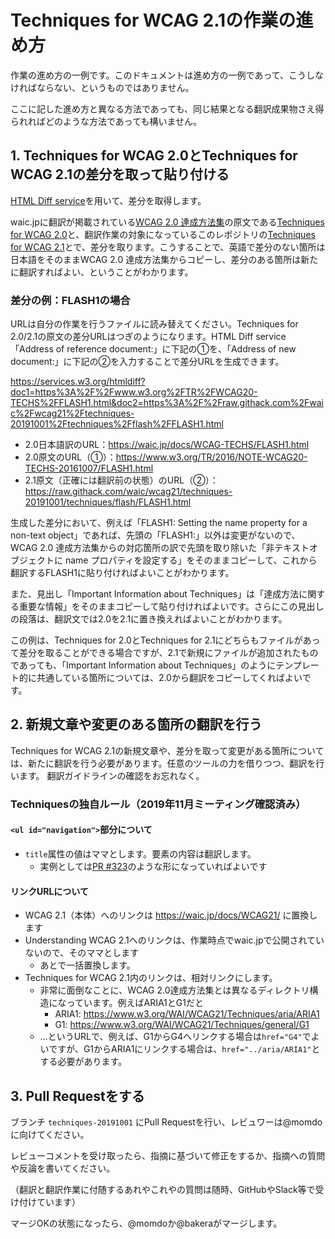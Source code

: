 # Techniques for WCAG 2.1の作業の進め方

作業の進め方の一例です。このドキュメントは進め方の一例であって、こうしなければならない、というものではありません。

ここに記した進め方と異なる方法であっても、同じ結果となる翻訳成果物さえ得られればどのような方法であっても構いません。

## 1. Techniques for WCAG 2.0とTechniques for WCAG 2.1の差分を取って貼り付ける

[HTML Diff service](https://services.w3.org/htmldiff)を用いて、差分を取得します。

waic.jpに翻訳が掲載されている[WCAG 2.0 達成方法集](https://waic.jp/docs/WCAG-TECHS/Overview.html)の原文である[Techniques for WCAG 2\.0](https://www.w3.org/TR/2016/NOTE-WCAG20-TECHS-20161007/)と、翻訳作業の対象になっているこのレポジトリの[Techniques for WCAG 2\.1](https://raw.githack.com/waic/wcag21/techniques-20191001/techniques/)とで、差分を取ります。こうすることで、英語で差分のない箇所は日本語をそのままWCAG 2.0 達成方法集からコピーし、差分のある箇所は新たに翻訳すればよい、ということがわかります。

### 差分の例：FLASH1の場合

URLは自分の作業を行うファイルに読み替えてください。Techniques for 2.0/2.1の原文の差分URLはつぎのようになります。HTML Diff service「Address of reference document:」に下記の①を、「Address of new document:」に下記の②を入力することで差分URLを生成できます。

https://services.w3.org/htmldiff?doc1=https%3A%2F%2Fwww.w3.org%2FTR%2FWCAG20-TECHS%2FFLASH1.html&doc2=https%3A%2F%2Fraw.githack.com%2Fwaic%2Fwcag21%2Ftechniques-20191001%2Ftechniques%2Fflash%2FFLASH1.html

- 2.0日本語訳のURL：https://waic.jp/docs/WCAG-TECHS/FLASH1.html
- 2.0原文のURL（①）：https://www.w3.org/TR/2016/NOTE-WCAG20-TECHS-20161007/FLASH1.html
- 2.1原文（正確には翻訳前の状態）のURL（②）：https://raw.githack.com/waic/wcag21/techniques-20191001/techniques/flash/FLASH1.html

生成した差分において、例えば「FLASH1: Setting the name property for a non-text object」であれば、先頭の「FLASH1:」以外は変更がないので、WCAG 2.0 達成方法集からの対応箇所の訳で先頭を取り除いた「非テキストオブジェクトに name プロパティを設定する」をそのままコピーして、これから翻訳するFLASH1に貼り付ければよいことがわかります。

また、見出し「Important Information about Techniques」は「達成方法に関する重要な情報」をそのままコピーして貼り付ければよいです。さらにこの見出しの段落は、翻訳文では2.0を2.1に置き換えればよいことがわかります。

この例は、Techniques for 2.0とTechniques for 2.1にどちらもファイルがあって差分を取ることができる場合ですが、2.1で新規にファイルが追加されたものであっても、「Important Information about Techniques」のようにテンプレート的に共通している箇所については、2.0から翻訳をコピーしてくればよいです。

## 2. 新規文章や変更のある箇所の翻訳を行う

Techniques for WCAG 2.1の新規文章や、差分を取って変更がある箇所については、新たに翻訳を行う必要があります。任意のツールの力を借りつつ、翻訳を行います。
翻訳ガイドラインの確認をお忘れなく。

### Techniquesの独自ルール（2019年11月ミーティング確認済み）

#### `<ul id="navigation">`部分について

- `title`属性の値はママとします。要素の内容は翻訳します。
    - 実例としては[PR #323](https://github.com/waic/wcag21/pull/323/files)のような形になっていればよいです

#### リンクURLについて

- WCAG 2.1（本体）へのリンクは https://waic.jp/docs/WCAG21/ に置換します
- Understanding WCAG 2.1へのリンクは、作業時点でwaic.jpで公開されていないので、そのママとします
    - あとで一括置換します。
- Techniques for WCAG 2.1内のリンクは、相対リンクにします。
    - 非常に面倒なことに、WCAG 2.0達成方法集とは異なるディレクトリ構造になっています。例えばARIA1とG1だと
       - ARIA1: https://www.w3.org/WAI/WCAG21/Techniques/aria/ARIA1
       - G1: https://www.w3.org/WAI/WCAG21/Techniques/general/G1
    - …というURLで、例えば、G1からG4へリンクする場合は`href="G4"`でよいですが、G1からARIA1にリンクする場合は、`href="../aria/ARIA1"`とする必要があります。

## 3. Pull Requestをする

ブランチ `techniques-20191001` にPull Requestを行い、レビュワーは@momdoに向けてください。

レビューコメントを受け取ったら、指摘に基づいて修正をするか、指摘への質問や反論を書いてください。

（翻訳と翻訳作業に付随するあれやこれやの質問は随時、GitHubやSlack等で受け付けています）

マージOKの状態になったら、@momdoか@bakeraがマージします。